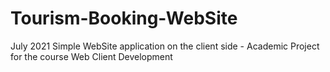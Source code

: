 # Tourism-Booking-WebSite
July 2021 Simple WebSite application on the client side - Academic Project for the course Web Client Development
